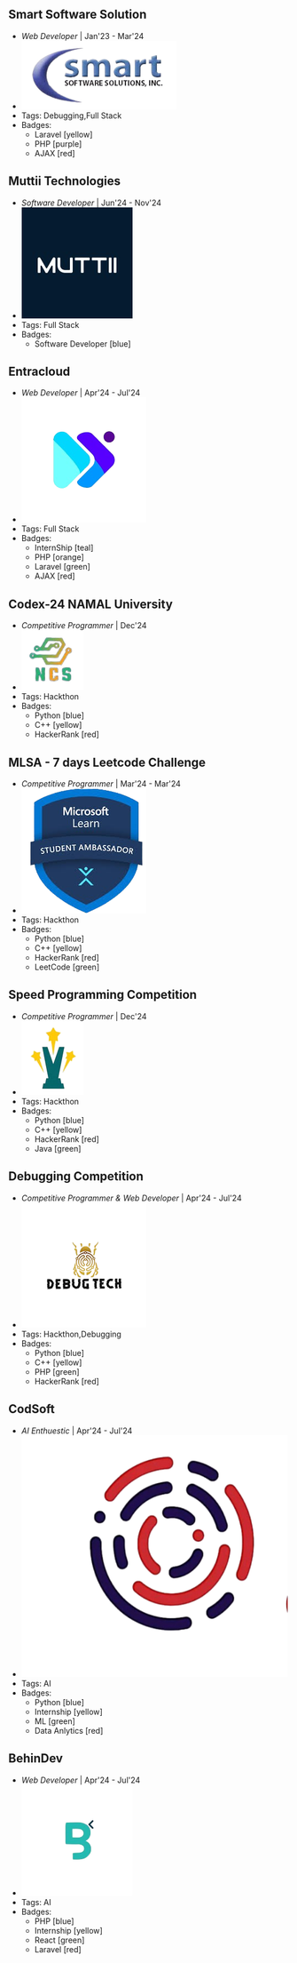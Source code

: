 ## Smart Software Solution
- _Web Developer_ | Jan'23 - Mar'24
- ![logo512](../assets/ss.png)
- Tags: Debugging,Full Stack
- Badges:
  - Laravel [yellow]
  - PHP [purple]
  - AJAX [red]


## Muttii Technologies
- _Software Developer_ | Jun'24 - Nov'24
- ![mutti](../assets/mutti.jpeg)
- Tags: Full Stack
- Badges:
  - Software Developer [blue]


## Entracloud
- _Web Developer_ | Apr'24 - Jul'24
- ![Entracloud](../assets/entra-logo.png)
- Tags: Full Stack
- Badges:
  - InternShip [teal]
  - PHP [orange]
  - Laravel [green]
  - AJAX [red]


## Codex-24 NAMAL University
- _Competitive Programmer_ | Dec'24
- ![Entracloud](../assets/codex.png)
- Tags: Hackthon
- Badges:
  - Python [blue]
  - C++ [yellow]
  - HackerRank [red]
  

## MLSA - 7 days Leetcode Challenge
- _Competitive Programmer_ | Mar'24 - Mar'24
- ![Entracloud](../assets/mlsa.png)
- Tags: Hackthon
- Badges:
  - Python [blue]
  - C++ [yellow]
  - HackerRank [red]
  - LeetCode [green]


## Speed Programming Competition
- _Competitive Programmer_ | Dec'24
- ![Entracloud](../assets/speed.png)
- Tags: Hackthon
- Badges:
  - Python [blue]
  - C++ [yellow]
  - HackerRank [red]
  - Java [green]


## Debugging Competition
- _Competitive Programmer & Web Developer_ | Apr'24 - Jul'24
- ![Entracloud](../assets/debug.png)
- Tags: Hackthon,Debugging
- Badges:
  - Python [blue]
  - C++ [yellow]
  - PHP [green]
  - HackerRank [red]

  
## CodSoft
- _AI Enthuestic_ | Apr'24 - Jul'24
- ![CodSoft](../assets/codesoft.png)
- Tags: AI
- Badges:
  - Python [blue]
  - Internship [yellow]
  - ML [green]
  - Data Anlytics [red]


## BehinDev
- _Web Developer_ | Apr'24 - Jul'24
- ![BehinDev](../assets/behindev.png)
- Tags: AI
- Badges:
  - PHP [blue]
  - Internship [yellow]
  - React [green]
  - Laravel [red]